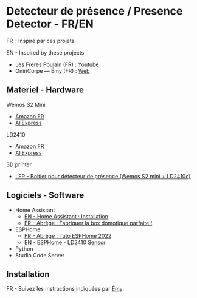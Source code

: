 # Detecteur de présence / Presence Detector - FR/EN

FR - Inspiré par ces projets

EN - Inspired by these projects

- Les Freres Poulain (FR) : [Youtube](https://www.youtube.com/watch?v=DjN9L8Cagnw&t=465s)
- OniriCorpe — Émy (FR) : [Web](https://oniricorpe.eu/log/tech/2023-11-15_capteurs-millimetriques-esphome/)


## Materiel - Hardware
Wemos S2 Mini
- [Amazon FR](https://www.amazon.fr/DollaTek-ESP32-S2FN4R2-MicroPython-Arduino-compatible/dp/B0BGPD6CV5)
- [AliExpress](https://fr.aliexpress.com/w/wholesale-Wemos-S2-Mini.html)

LD2410
- [Amazon FR](https://www.amazon.fr/s?k=LD2410&__mk_fr_FR=%C3%85M%C3%85%C5%BD%C3%95%C3%91&crid=1T0R34VLZHXQG&sprefix=ld2410%2Caps%2C87&ref=nb_sb_noss_1)
- [AliExpress](https://fr.aliexpress.com/item/1005005087204432.html)

3D printer
- [LFP - Boitier pour détecteur de présence (Wemos S2 mini + LD2410c)](https://www.thingiverse.com/thing:6314326)

## Logiciels - Software
- Home Assistant
  - [EN - Home Assistant : Installation](https://www.home-assistant.io/installation/)
  - [FR - Abrège : Fabriquer la box domotique parfaite !](https://www.youtube.com/watch?v=XyooZe_9hc0)
- ESPHome
  - [FR - Abrège : Tuto ESPHome 2022](https://youtu.be/3GbyYQHQvV8)
  - [EN - ESPHome - LD2410 Sensor](https://esphome.io/components/sensor/ld2410.html)
- Python
- Studio Code Server

## Installation
FR - Suivez les instructions indiquées par [Émy](https://oniricorpe.eu/log/tech/2023-11-15_capteurs-millimetriques-esphome/).
